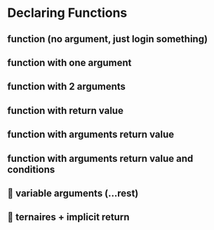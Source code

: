 # Declaring Functions

## function (no argument, just login something)
## function with one argument
## function with 2 arguments
## function with return value
## function with arguments return value
## function with arguments return value and conditions
## 🌟 variable arguments (...rest)
## 🌟 ternaires + implicit return
